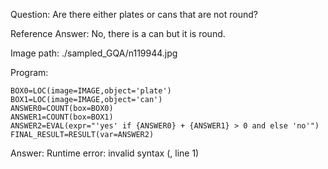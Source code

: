 Question: Are there either plates or cans that are not round?

Reference Answer: No, there is a can but it is round.

Image path: ./sampled_GQA/n119944.jpg

Program:

```
BOX0=LOC(image=IMAGE,object='plate')
BOX1=LOC(image=IMAGE,object='can')
ANSWER0=COUNT(box=BOX0)
ANSWER1=COUNT(box=BOX1)
ANSWER2=EVAL(expr="'yes' if {ANSWER0} + {ANSWER1} > 0 and else 'no'")
FINAL_RESULT=RESULT(var=ANSWER2)
```
Answer: Runtime error: invalid syntax (<string>, line 1)

